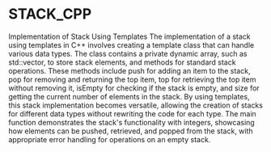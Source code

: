 # STACK_CPP
Implementation of Stack Using Templates
The implementation of a stack using templates in C++ involves creating a template class that can handle various data types. The class contains a private dynamic array, such as std::vector, to store stack elements, and methods for standard stack operations. These methods include push for adding an item to the stack, pop for removing and returning the top item, top for retrieving the top item without removing it, isEmpty for checking if the stack is empty, and size for getting the current number of elements in the stack. By using templates, this stack implementation becomes versatile, allowing the creation of stacks for different data types without rewriting the code for each type. The main function demonstrates the stack's functionality with integers, showcasing how elements can be pushed, retrieved, and popped from the stack, with appropriate error handling for operations on an empty stack.
